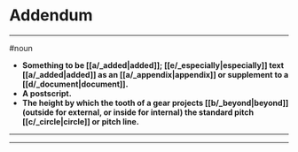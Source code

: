 # Addendum
---
#noun
- **Something to be [[a/_added|added]]; [[e/_especially|especially]] text [[a/_added|added]] as an [[a/_appendix|appendix]] or supplement to a [[d/_document|document]].**
- **A postscript.**
- **The height by which the tooth of a gear projects [[b/_beyond|beyond]] (outside for external, or inside for internal) the standard pitch [[c/_circle|circle]] or pitch line.**
---
---
